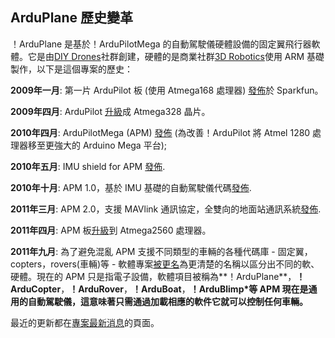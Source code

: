 ## ArduPlane 歷史變革 ##
！ArduPlane 是基於！ArduPilotMega 的自動駕駛儀硬體設備的固定翼飛行器軟體。它是由[DIY Drones](http://diydrones.com/)社群創建，硬體的是商業社群[3D Robotics](http://store.diydrones.com/)使用 ARM 基礎製作，以下是這個專案的歷史：

**2009年一月**: 第一片 ArduPilot 板 (使用 Atmega168 處理器) [發佈](http://diydrones.com/profiles/blog/show?id=705844%3ABlogPost%3A54505)於 Sparkfun。

**2009年四月**: ArduPilot [升級](http://diydrones.com/profiles/blogs/ardupilot-board-upgraded-to)成 Atmega328 晶片。

**2010年四月**: ArduPilotMega (APM) [發佈](http://diydrones.com/xn/detail/705844:BlogPost:158082) (為改善！ArduPilot 將 Atmel 1280 處理器移至更強大的 Arduino Mega 平台);

**2010年五月**: IMU shield for APM [發佈](http://diydrones.com/profiles/blogs/ardupilotmega-shieldoilpan).

**2010年十月**: APM 1.0，基於 IMU 基礎的自動駕駛儀代碼[發佈](http://diydrones.com/profiles/blogs/getting-ready-for-the-public).

**2011年三月**: APM 2.0，支援 MAVlink 通訊協定，全雙向的地面站通訊系統[發佈](http://diydrones.com/xn/detail/705844:BlogPost:303363).

**2011年四月**: APM 板[升級](http://diydrones.com/profiles/blogs/ardupilot-mega-14-with)到 Atmega2560 處理器。

**2011年九月**: 為了避免混亂 APM 支援不同類型的車輛的各種代碼庫 - 固定翼，copters，rovers(車輛)等 - 軟體專案[被更名](http://diydrones.com/profiles/blog/show?id=705844%3ABlogPost%3A628166)為更清楚的名稱以區分出不同的軟、硬體。現在的 APM 只是指電子設備，軟體項目被稱為**！ArduPlane**，**！ArduCopter**，**！ArduRover**，**！ArduBoat**，**！ArduBlimp\*等 APM 現在是通用的自動駕駛儀，這意味著只需通過加載相應的軟件它就可以控制任何車輛。**

最近的更新都在[專案最新消息](http://code.google.com/p/ardupilot-mega/wiki/News)的頁面。